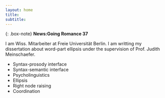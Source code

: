 ```yaml
---
layout: home
title:
subtitle:
---
```



{: .box-note}
**News:Going Romance 37**

I am Wiss. Mitarbeiter at Freie Universität Berlin. I am writting my dissertation about word-part ellipsis under the supervision of Prof. Judith Meinschaefer.


* Syntax-prosody interface
* Syntax-semantic interface
* Psycholinguistics
* Ellipsis
* Right node raising
* Coordination
